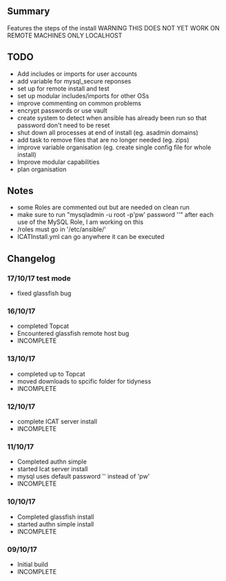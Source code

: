 ## Summary

Features the steps of the install
WARNING THIS DOES NOT YET WORK ON REMOTE MACHINES ONLY LOCALHOST

## TODO
* Add includes or imports for user accounts
* add variable for mysql_secure reponses
* set up for remote install and test
* set up modular includes/imports for other OSs
* improve commenting on common problems
* encrypt passwords or use vault
* create system to detect when ansible has already been run so that password don't need to be reset
* shut down all processes at end of install (eg. asadmin domains)
* add task to remove files that are no longer needed (eg. zips)
* improve variable organisation (eg. create single config file for whole install)
* Improve modular capabilities
* plan organisation

## Notes
* some Roles are commented out but are needed on clean run
* make sure to run "mysqladmin -u root -p'pw' password ''" after each use of the MySQL Role, I am working on this
* /roles must go in '/etc/ansible/'
* ICATInstall.yml can go anywhere it can be executed

## Changelog

### 17/10/17 test mode
* fixed glassfish bug

### 16/10/17
* completed Topcat
* Encountered glassfish remote host bug
* INCOMPLETE

### 13/10/17
* completed up to Topcat
* moved downloads to spcific folder for tidyness
* INCOMPLETE

### 12/10/17
* complete ICAT server install
* INCOMPLETE

### 11/10/17
* Completed authn simple
* started Icat server install
* mysql uses default password '' instead of 'pw'
* INCOMPLETE

### 10/10/17
* Completed glassfish install
* started authn simple install
* INCOMPLETE

### 09/10/17
* Initial build
* INCOMPLETE


